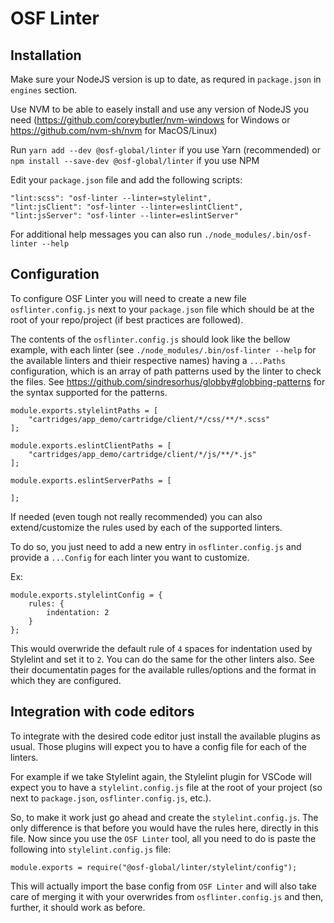 # OSF Linter

## Installation
Make sure your NodeJS version is up to date, as requred in `package.json` in `engines` section. 

Use NVM to be able to easely install and use any version of NodeJS you need (https://github.com/coreybutler/nvm-windows for Windows or https://github.com/nvm-sh/nvm for MacOS/Linux)

Run `yarn add --dev @osf-global/linter` if you use Yarn (recommended) or `npm install --save-dev @osf-global/linter` if you use NPM

Edit your `package.json` file and add the following scripts:

```
"lint:scss": "osf-linter --linter=stylelint",
"lint:jsClient": "osf-linter --linter=eslintClient",
"lint:jsServer": "osf-linter --linter=eslintServer"
```

For additional help messages you can also run `./node_modules/.bin/osf-linter --help`

## Configuration
To configure OSF Linter you will need to create a new file `osflinter.config.js` next to your `package.json` file which should be at the root of your repo/project (if best practices are followed).

The contents of the `osflinter.config.js` should look like the bellow example, with each linter (see `./node_modules/.bin/osf-linter --help` for the available linters and thieir respective names) having a `...Paths` configuration, which is an array of path patterns used by the linter to check the files. See https://github.com/sindresorhus/globby#globbing-patterns for the syntax supported for the patterns.

```
module.exports.stylelintPaths = [
    "cartridges/app_demo/cartridge/client/*/css/**/*.scss"
];

module.exports.eslintClientPaths = [
    "cartridges/app_demo/cartridge/client/*/js/**/*.js"
];

module.exports.eslintServerPaths = [

];
```

If needed (even tough not really recommended) you can also extend/customize the rules used by each of the supported linters.

To do so, you just need to add a new entry in `osflinter.config.js` and provide a `...Config` for each linter you want to customize.

Ex:

```
module.exports.stylelintConfig = {
    rules: {
        indentation: 2
    }
};
```

This would overwride the default rule of `4` spaces for indentation used by Stylelint and set it to `2`. You can do the same for the other linters also. See their documentatin pages for the available rulles/options and the format in which they are configured.

## Integration with code editors
To integrate with the desired code editor just install the available plugins as usual. Those plugins will expect you to have a config file for each of the linters. 

For example if we take Stylelint again, the Stylelint plugin for VSCode will expect you to have a `stylelint.config.js` file at the root of your project (so next to `package.json`, `osflinter.config.js`, etc.).

So, to make it work just go ahead and create the `stylelint.config.js`. The only difference is that before you would have the rules here, directly in this file. Now since you use the `OSF Linter` tool, all you need to do is paste the following into `stylelint.config.js` file:

```
module.exports = require("@osf-global/linter/stylelint/config");
```

This will actually import the base config from `OSF Linter` and will also take care of merging it with your overwrides from `osflinter.config.js` and then, further, it should work as before.
